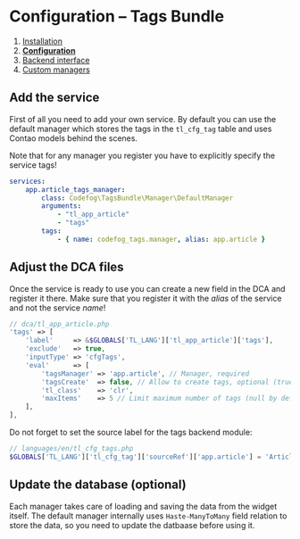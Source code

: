 # Configuration – Tags Bundle

1. [Installation](01-installation.md)
2. [**Configuration**](02-config.md)
3. [Backend interface](03-backend.md)
4. [Custom managers](04-custom-managers.md)


## Add the service

First of all you need to add your own service. By default you can use the default manager which stores
the tags in the `tl_cfg_tag` table and uses Contao models behind the scenes.

Note that for any manager you register you have to explicitly specify the service tags!

```yml
services:
    app.article_tags_manager:
        class: Codefog\TagsBundle\Manager\DefaultManager
        arguments:
            - "tl_app_article"
            - "tags"
        tags:
            - { name: codefog_tags.manager, alias: app.article }
```


## Adjust the DCA files

Once the service is ready to use you can create a new field in the DCA and register it there. Make
sure that you register it with the *alias* of the service and not the service *name*!

```php
// dca/tl_app_article.php
'tags' => [
    'label'     => &$GLOBALS['TL_LANG']['tl_app_article']['tags'],
    'exclude'   => true,
    'inputType' => 'cfgTags',
    'eval'      => [
        'tagsManager' => 'app.article', // Manager, required
        'tagsCreate'  => false, // Allow to create tags, optional (true by default)
        'tl_class'    => 'clr',
        'maxItems'    => 5 // Limit maximum number of tags (null by default)
    ],
],
````

Do not forget to set the source label for the tags backend module: 

```php
// languages/en/tl_cfg_tags.php
$GLOBALS['TL_LANG']['tl_cfg_tag']['sourceRef']['app.article'] = 'Article';
```


## Update the database (optional)

Each manager takes care of loading and saving the data from the widget itself. The default manager
internally uses `Haste-ManyToMany` field relation to store the data, so you need to update the datbaase
before using it.

